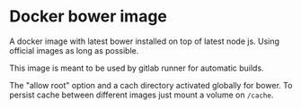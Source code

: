 # Docker bower image

A docker image with latest bower installed on top of latest node js. Using official images as long as possible.

This image is meant to be used by gitlab runner for automatic builds.

The "allow root" option and a cach directory activated globally for bower. To persist cache between different images just mount a volume on `/cache`.
